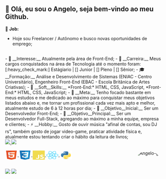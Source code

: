 ## 👋 Olá, eu sou o Angelo, seja bem-vindo ao meu Github. 

🔭 __Job:__ <br/>
- Hoje sou Freelancer / Autônomo e busco novas oportunidades de emprego;
<br/>
- 👀 __Interesse:__ Atualmente pela área de Front-End;
- 🚀 __Carreira:__ Meus cargos conquistados na área de Tecnologia até o momento foram: [:heavy_check_mark:] Estágiario | [] Junior | [] Pleno | [] Sênior;
- 🎓 __Formação:__ Análise e Desenvolvimento de Sistemas (ENIAC - Centro Universitário), Engenheiro Front-End (EBAC - Escola Britânica de Artes Criativas);
- 📖 __Soft__Skills:__ *Front-End:* HTML, CSS, JavaScript, *Front-End:* HTML, CSS, JavaScript;
- 🌱 __Meta:__ Tenho focado bastante em meus estudos e me dedicado ao máximo para conquistar meus objetivos listados abaixo e, me tornar um profissional cada vez mais apto e melhor, atualmente estudo de 6 à 12 horas por dia;
- 🎯 __Objetivo__Inicial:__ Ser um Desenvolvedor Front-End; 
- 🎯 __Objetivo__Principal:__ Ser um Desenvolvedor Full-Stack, agregando ao máximo a minha equipe, empresa e clientes;
- ⚡ __Hobby:__ Gosto de ouvir música "afinal de contas, sou DJ rs", também gosto de jogar video-game, praticar atividade física e, atualmente estou tentando criar o hábito da leitura de livros;

<div>
  <a href="https://github.com/AngeloAntunes">
  <img height="180em" src="https://github-readme-stats.vercel.app/api?username=AngeloAntunes&show_icons=true&theme=highcontrast&include_all_commits=true&count_private=true"/>
  <img height="180em" src="https://github-readme-stats.vercel.app/api/top-langs/?username=AngeloAntunes&layout=compact&langs_count=16&theme=highcontrast"/>
</div>

<div style="display: inline_block"><br>
  <img align="center" alt="Angelo-HTML" height="30" width="40" src="https://raw.githubusercontent.com/devicons/devicon/master/icons/html5/html5-original.svg">
  <img align="center" alt="Angelo-CSS" height="30" width="40" src="https://raw.githubusercontent.com/devicons/devicon/master/icons/css3/css3-original.svg">
  <img align="center" alt="Angelo-Js" height="30" width="40" src="https://raw.githubusercontent.com/devicons/devicon/master/icons/javascript/javascript-plain.svg">
  <img align="center" alt="Angelo-React" height="30" width="40" src="https://raw.githubusercontent.com/devicons/devicon/master/icons/react/react-original.svg"> 
  <img align="center" alt="Angelo-Python" height="30" width="40" src="https://raw.githubusercontent.com/devicons/devicon/master/icons/python/python-original.svg">
  <img align="right" alt="Angelo-gif" height="150" style="border-radius:50px;" src="https://media.tenor.com/QWdPngpHxZ8AAAAd/family-guy-css.gif">
</div>

  ##
  
<div> 
  <a href="https://www.linkedin.com/in/angelo-antunes-b40057198/" target="_blank"><img src="https://img.shields.io/badge/LinkedIn-0077B5?style=for-the-badge&logo=linkedin&logoColor=white" target="_blank"></a>
  <a href="mailto:angelomw@hotmail.com"><img src="https://img.shields.io/badge/Microsoft_Outlook-0078D4?style=for-the-badge&logo=microsoft-outlook&logoColor=white" target="_blank"></a>  
</div>



